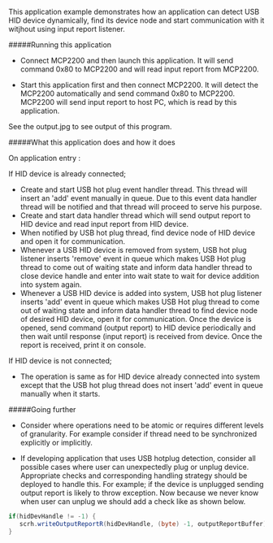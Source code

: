 This application example demonstrates how an application can detect USB HID device dynamically,
find its device node and start communication with it witjhout using input report listener.

#####Running this application
   
- Connect MCP2200 and then launch this application. It will send command 0x80 to MCP2200 and will
read input report from MCP2200.
     
- Start this application first and then connect MCP2200. It will detect the MCP2200 automatically
and send command 0x80 to MCP2200. MCP2200 will send input report to host PC, which is 
read by this application. 
   
See the output.jpg to see output of this program.
   
#####What this application does and how it does

On application entry :

If HID device is already connected;
- Create and start USB hot plug event handler thread. This thread will insert an 'add' 
event manually in queue. Due to this event data handler thread will be notified and 
that thread will proceed to serve his purpose.
- Create and start data handler thread which will send output report to HID device and 
read input report from HID device.
- When notified by USB hot plug thread, find device node of HID device and open it for 
communication.
- Whenever a USB HID device is removed from system, USB hot plug listener inserts 'remove' 
event in queue which makes USB Hot plug thread to come out of waiting state and inform
data handler thread to close device handle and enter into wait state to wait for device
addition into system again.
- Whenever a USB HID device is added into system, USB hot plug listener inserts 'add' event 
in queue which makes USB Hot plug thread to come out of waiting state and inform data
handler thread to find device node of desired HID device, open it for communication.
Once the device is opened, send command (output report) to HID device periodically
and then wait until response (input report) is received from device. Once the report
is received, print it on console. 
	  
If HID device is not connected;
- The operation is same as for HID device already connected into system except that the 
USB hot plug thread does not insert 'add' event in queue manually when it starts.
     
#####Going further
- Consider where operations need to be atomic or requires different levels of granularity.
For example consider if thread need to be synchronized explicitly or implicitly.
     
- If developing application that uses USB hotplug detection, consider all possible cases
where user can unexpectedly plug or unplug device. Appropriate checks and corresponding
handling strategy should be deployed to handle this. For example; if the device is unplugged
sending output report is likely to throw exception. Now because we never know when user 
can unplug we should add a check like as shown below.
```Java
if(hidDevHandle != -1) {
   scrh.writeOutputReportR(hidDevHandle, (byte) -1, outputReportBuffer);
}
```
